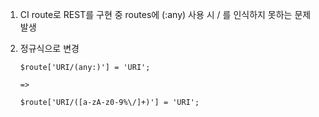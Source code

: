 1. CI route로 REST를 구현 중 routes에 (:any) 사용 시 / 를 인식하지 못하는 문제 발생

2. 정규식으로 변경

    ```
    $route['URI/(any:)'] = 'URI';

    =>

    $route['URI/([a-zA-z0-9%\/]+)'] = 'URI';
    ```
